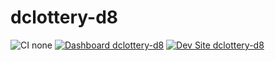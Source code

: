 # dclottery-d8

![CI none](https://img.shields.io/badge/ci-none-orange.svg)
[![Dashboard dclottery-d8](https://img.shields.io/badge/dashboard-dclottery_d8-yellow.svg)](https://dashboard.pantheon.io/sites/53448432-1d4c-460f-ab81-b45fb6a3a53e#dev/code)
[![Dev Site dclottery-d8](https://img.shields.io/badge/site-dclottery_d8-blue.svg)](http://dev-dclottery-d8.pantheonsite.io/)